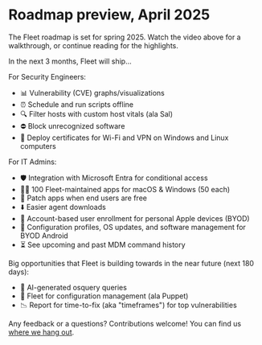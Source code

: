 # Roadmap preview, April 2025

<!--
<div purpose="embedded-content">
   <iframe src="TODO" allowfullscreen></iframe>
</div>
-->

The Fleet roadmap is set for spring 2025. Watch the video above for a walkthrough, or continue reading for the highlights.

In the next 3 months, Fleet will ship...

For Security Engineers:
- 📊 Vulnerability (CVE) graphs/visualizations
- ⏰ Schedule and run scripts offline
- 🔍 Filter hosts with custom host vitals (ala Sal)
- ⛔️ Block unrecognized software
- 📄 Deploy certificates for Wi-Fi and VPN on Windows and Linux computers

For IT Admins:
- 🛡️ Integration with Microsoft Entra for conditional access
- 👨‍💻 100 Fleet-maintained apps for macOS & Windows (50 each)
- 📅 Patch apps when end users are free
- ⬇️ Easier agent downloads
- 🍏 Account-based user enrollment for personal Apple devices (BYOD)
- 🤖 Configuration profiles, OS updates, and software management for BYOD Android
- ⏳ See upcoming and past MDM command history

Big opportunities that Fleet is building towards in the near future (next 180 days):
- 🤖 AI-generated osquery queries
- 👻 Fleet for configuration management (ala Puppet)
- 📉 Report for time-to-fix (aka "timeframes") for top vulnerabilities

Any feedback or a questions? Contributions welcome! You can find us [where we hang out](https://fleetdm.com/support).

<meta name="category" value="announcements">
<meta name="authorFullName" value="Noah Talerman">
<meta name="authorGitHubUsername" value="noahtalerman">
<meta name="publishedOn" value="2025-04-01">
<meta name="articleTitle" value="Roadmap preview, April 2025">
<meta name="description" value="The product improvements Fleet is currently working on and the 3 biggest open opportunities in the product in the near future.">
